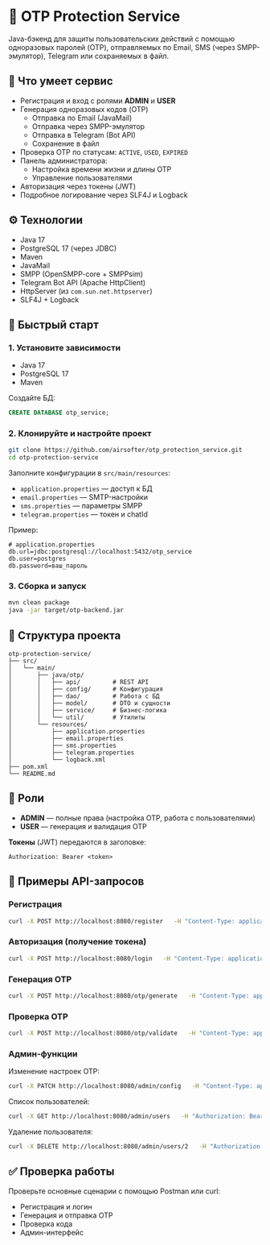 # 🔐 OTP Protection Service

Java-бэкенд для защиты пользовательских действий с помощью одноразовых паролей (OTP), отправляемых по Email, SMS (через SMPP-эмулятор), Telegram или сохраняемых в файл.

## 📌 Что умеет сервис

- Регистрация и вход с ролями **ADMIN** и **USER**
- Генерация одноразовых кодов (OTP)
  - Отправка по Email (JavaMail)
  - Отправка через SMPP-эмулятор
  - Отправка в Telegram (Bot API)
  - Сохранение в файл
- Проверка OTP по статусам: `ACTIVE`, `USED`, `EXPIRED`
- Панель администратора:
  - Настройка времени жизни и длины OTP
  - Управление пользователями
- Авторизация через токены (JWT)
- Подробное логирование через SLF4J и Logback

## ⚙️ Технологии

- Java 17
- PostgreSQL 17 (через JDBC)
- Maven
- JavaMail
- SMPP (OpenSMPP-core + SMPPsim)
- Telegram Bot API (Apache HttpClient)
- HttpServer (из `com.sun.net.httpserver`)
- SLF4J + Logback

## 🚀 Быстрый старт

### 1. Установите зависимости

- Java 17
- PostgreSQL 17
- Maven

Создайте БД:

```sql
CREATE DATABASE otp_service;
```

### 2. Клонируйте и настройте проект

```bash
git clone https://github.com/airsofter/otp_protection_service.git
cd otp-protection-service
```

Заполните конфигурации в `src/main/resources`:

- `application.properties` — доступ к БД
- `email.properties` — SMTP-настройки
- `sms.properties` — параметры SMPP
- `telegram.properties` — токен и chatId

Пример:

```properties
# application.properties
db.url=jdbc:postgresql://localhost:5432/otp_service
db.user=postgres
db.password=ваш_пароль
```

### 3. Сборка и запуск

```bash
mvn clean package
java -jar target/otp-backend.jar
```

## 📁 Структура проекта

```
otp-protection-service/
├── src/
│   └── main/
│       ├── java/otp/
│       │   ├── api/         # REST API
│       │   ├── config/      # Конфигурация
│       │   ├── dao/         # Работа с БД
│       │   ├── model/       # DTO и сущности
│       │   ├── service/     # Бизнес-логика
│       │   └── util/        # Утилиты
│       └── resources/
│           ├── application.properties
│           ├── email.properties
│           ├── sms.properties
│           ├── telegram.properties
│           └── logback.xml
├── pom.xml
└── README.md
```

## 🔑 Роли

- **ADMIN** — полные права (настройка OTP, работа с пользователями)
- **USER** — генерация и валидация OTP

**Токены** (JWT) передаются в заголовке:

```
Authorization: Bearer <token>
```

## 📡 Примеры API-запросов

### Регистрация

```bash
curl -X POST http://localhost:8080/register   -H "Content-Type: application/json"   -d '{"username":"user1","password":"password123","role":"USER"}'
```

### Авторизация (получение токена)

```bash
curl -X POST http://localhost:8080/login   -H "Content-Type: application/json"   -d '{"username":"user1","password":"password123"}'
```

### Генерация OTP

```bash
curl -X POST http://localhost:8080/otp/generate   -H "Content-Type: application/json"   -H "Authorization: Bearer YOUR_TOKEN"   -d '{"operationId":"op123","channel":"EMAIL"}'
```

### Проверка OTP

```bash
curl -X POST http://localhost:8080/otp/validate   -H "Content-Type: application/json"   -H "Authorization: Bearer YOUR_TOKEN"   -d '{"code":"123456"}'
```

### Админ-функции

Изменение настроек OTP:

```bash
curl -X PATCH http://localhost:8080/admin/config   -H "Content-Type: application/json"   -H "Authorization: Bearer ADMIN_TOKEN"   -d '{"length":6,"ttlSeconds":300}'
```

Список пользователей:

```bash
curl -X GET http://localhost:8080/admin/users   -H "Authorization: Bearer ADMIN_TOKEN"
```

Удаление пользователя:

```bash
curl -X DELETE http://localhost:8080/admin/users/2   -H "Authorization: Bearer ADMIN_TOKEN"
```

## ✅ Проверка работы

Проверьте основные сценарии с помощью Postman или curl:

- Регистрация и логин
- Генерация и отправка OTP
- Проверка кода
- Админ-интерфейс
